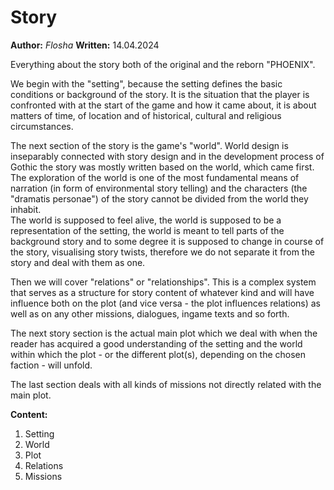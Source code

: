 # Story

**Author:** *Flosha*
**Written:** 14.04.2024

Everything about the story both of the original and the reborn "PHOENIX". 

We begin with the "setting", because the setting defines the basic conditions or background of the story. It is the situation that the player is confronted with at the start of the game and how it came about, it is about matters of time, of location and of historical, cultural and religious circumstances. 

The next section of the story is the game's "world". World design is inseparably connected with story design and in the development process of Gothic the story was mostly written based on the world, which came first.  
The exploration of the world is one of the most fundamental means of narration (in form of environmental story telling) and the characters (the "dramatis personae") of the story cannot be divided from the world they inhabit.  
The world is supposed to feel alive, the world is supposed to be a representation of the setting, the world is meant to tell parts of the background story and to some degree it is supposed to change in course of the story, visualising story twists, therefore we do not separate it from the story and deal with them as one. 

Then we will cover "relations" or "relationships". This is a complex system that serves as a structure for story content of whatever kind and will have influence both on the plot (and vice versa - the plot influences relations) as well as on any other missions, dialogues, ingame texts and so forth. 

The next story section is the actual main plot which we deal with when the reader has acquired a good understanding of the setting and the world within which the plot - or the different plot(s), depending on the chosen faction - will unfold. 

The last section deals with all kinds of missions not directly related with the main plot. 


**Content:**

1. Setting
2. World
3. Plot
4. Relations
5. Missions
